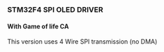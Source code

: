 ### STM32F4 SPI OLED DRIVER
#### With Game of life CA

This version uses 4 Wire SPI transmission (no DMA)
